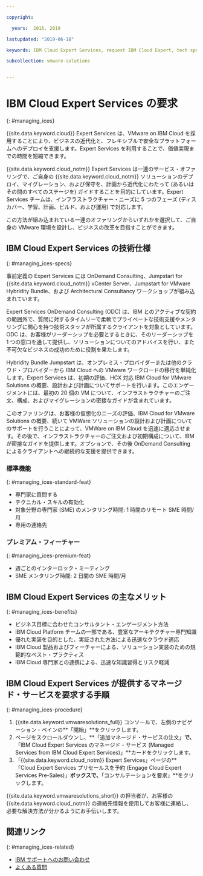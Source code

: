 ```yaml
---

copyright:

  years:  2016, 2019

lastupdated: "2019-06-18"

keywords: IBM Cloud Expert Services, request IBM Cloud Expert, tech specs Cloud Expert

subcollection: vmware-solutions


---
```


# IBM Cloud Expert Services の要求
{: #managing_ices}

{{site.data.keyword.cloud}} Expert Services は、VMware on IBM Cloud を採用することにより、ビジネスの近代化と、フレキシブルで安全なプラットフォームへのデプロイを支援します。Expert Services を利用することで、価値実現までの時間を短縮できます。

{{site.data.keyword.cloud_notm}} Expert Services は一連のサービス・オファリングで、ご自身の {{site.data.keyword.cloud_notm}} ソリューションのデプロイ、マイグレーション、および保守を、計画から近代化にわたって (あるいはその間のすべてのステージを) ガイドすることを目的にしています。Expert Services チームは、インフラストラクチャー・ニーズに 5 つのフェーズ (ディスカバー、学習、計画、ビルド、および運用) で対応します。

この方法が組み込まれている一連のオファリングからいずれかを選択して、ご自身の VMware 環境を設計し、ビジネスの改革を目指すことができます。

## IBM Cloud Expert Services の技術仕様
{: #managing_ices-specs}

事前定義の Expert Services には OnDemand Consulting、Jumpstart for {{site.data.keyword.cloud_notm}} vCenter Server、Jumpstart for VMware Hybridity Bundle、および Architectural Consultancy ワークショップが組み込まれています。

Expert Services OnDemand Consulting (ODC) は、IBM とのアクティブな契約の範囲外で、質問に対するタイムリーで柔軟でプライベートな技術支援やメンタリングに関心を持つ技術スタッフが所属するクライアントを対象としています。ODC は、お客様がリーダーシップを必要とするときに、そのリーダーシップを 1 つの窓口を通して提供し、ソリューションについてのアドバイスを行い、また不可欠なビジネスの成功のために役割を果たします。

Hybridity Bundle Jumpstart は、オンプレミス・プロバイダーまたは他のクラウド・プロバイダーから IBM Cloud への VMware ワークロードの移行を単純化します。Expert Services は、初期の評価、HCX 対応 IBM Cloud for VMware Solutions の概要、設計および計画についてサポートを行います。このエンゲージメントには、最初の 20 個の VM について、インフラストラクチャーのご注文、構成、およびマイグレーションの密接なガイドが含まれています。

このオファリングは、お客様の仮想化のニーズの評価、IBM Cloud for VMware Solutions の概要、続いて VMWare ソリューションの設計および計画についてのサポートを行うことによって、VMWare on IBM Cloud を迅速に適応させます。その後で、インフラストラクチャーのご注文および初期構成について、IBM が密接なガイドを提供します。オプションで、その後 OnDemand Consulting によるクライアントへの継続的な支援を提供できます。

### 標準機能
{: #managing_ices-standard-feat}

* 専門家に質問する
* テクニカル・スキルの有効化
* 対象分野の専門家 (SME) のメンタリング時間: 1 時間のリモート SME 時間/月
* 専用の連絡先

### プレミアム・フィーチャー
{: #managing_ices-premium-feat}

* 週ごとのインターロック・ミーティング
* SME メンタリング時間: 2 日間の SME 時間/月

## IBM Cloud Expert Services の主なメリット
{: #managing_ices-benefits}

* ビジネス目標に合わせたコンサルタント・エンゲージメント方法
* IBM Cloud Platform チームの一部である、豊富なアーキテクチャー専門知識
* 優れた実装を目的とした、実証された方法による迅速なクラウド適応
* IBM Cloud 製品およびフィーチャーによる、ソリューション実装のための規範的なベスト・プラクティス
* IBM Cloud 専門家との連携による、迅速な知識習得とリスク軽減

## IBM Cloud Expert Services が提供するマネージド・サービスを要求する手順
{: #managing_ices-procedure}

1. {{site.data.keyword.vmwaresolutions_full}} コンソールで、左側のナビゲーション・ペインの**「開始」**をクリックします。
2. ページをスクロールダウンし、**「追加マネージド・サービスの注文」**で、**「IBM Cloud Expert Services のマネージド・サービス (Managed Services from IBM Cloud Expert Services)」**カードをクリックします。
3. 「{{site.data.keyword.cloud_notm}} Expert Services」ページの**「Cloud Expert Services プリセールスを予約 (Engage Cloud Expert Services Pre-Sales)」**ボックスで、**「コンサルテーションを要求」**をクリックします。

  {{site.data.keyword.vmwaresolutions_short}} の担当者が、お客様の {{site.data.keyword.cloud_notm}} の連絡先情報を使用してお客様に連絡し、必要な解決方法が分かるようにお手伝いします。

## 関連リンク
{: #managing_ices-related}

* [IBM サポートへのお問い合わせ](/docs/services/vmwaresolutions/vmonic?topic=vmware-solutions-trbl_support)
* [よくある質問](/docs/services/vmwaresolutions/vmonic?topic=vmware-solutions-faq)
